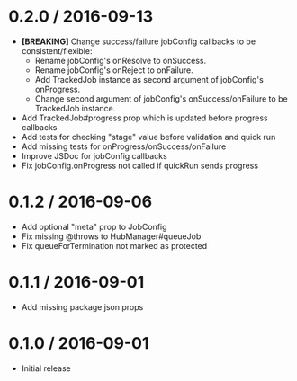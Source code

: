 0.2.0 / 2016-09-13
==================

  * __\[BREAKING]__ Change success/failure jobConfig callbacks to be consistent/flexible:
    * Rename jobConfig's onResolve to onSuccess.
    * Rename jobConfig's onReject to onFailure.
    * Add TrackedJob instance as second argument of jobConfig's onProgress.
    * Change second argument of jobConfig's onSuccess/onFailure to be TrackedJob instance.
  * Add TrackedJob#progress prop which is updated before progress callbacks
  * Add tests for checking "stage" value before validation and quick run
  * Add missing tests for onProgress/onSuccess/onFailure
  * Improve JSDoc for jobConfig callbacks
  * Fix jobConfig.onProgress not called if quickRun sends progress

0.1.2 / 2016-09-06
==================

  * Add optional "meta" prop to JobConfig
  * Fix missing @throws to HubManager#queueJob
  * Fix queueForTermination not marked as protected

0.1.1 / 2016-09-01
==================

  * Add missing package.json props

0.1.0 / 2016-09-01
==================

  * Initial release
